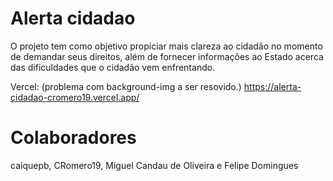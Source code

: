 # Alerta cidadao

O projeto tem como objetivo propiciar mais clareza ao cidadão no momento de demandar seus direitos, além de fornecer informações ao Estado acerca das dificuldades que o cidadão vem enfrentando.

Vercel: (problema com background-img a ser resovido.)
https://alerta-cidadao-cromero19.vercel.app/

# Colaboradores

caiquepb,
CRomero19,
Miguel Candau de Oliveira e
Felipe Domingues
